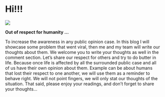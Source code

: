 
# Hi!!! 

![](http://4.bp.blogspot.com/-chhRQfgK_J0/VLbBxLis-WI/AAAAAAAALc0/U92KXwQTrWg/s1600/django-girls.png)

**Out of respect for humanity …**

To increase the awareness in any public opinion case. In this blog I will showcase some problem that went viral, then me and my team will write our thoughts about them. We welcome you to write your thoughts as well in the comment section. Let’s share our respect for others and try to do butter in life. Because once life is affected by all the surrounded public case and all of us have their own opinion about them. Example can be about humans that lost their respect to one another, we will use them as a reminder to behave right. We will not point fingers, we will only stat our thoughts of the situation.
That said, please enjoy your readings, and don’t forget to share your thoughts…
  
